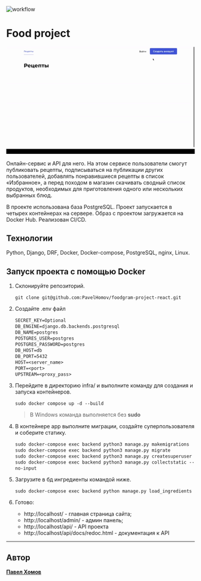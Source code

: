 ![workflow](https://github.com/PavelHomov/foodgram-project-react/actions/workflows/main.yml/badge.svg)
# Food project
![Презентация](./media_for_readme/Presentation.gif)

Онлайн-сервис и API для него. 
На этом сервисе пользователи смогут публиковать 
рецепты, подписываться на публикации других 
пользователей, добавлять понравившиеся рецепты в 
список «Избранное», а перед походом в магазин 
скачивать сводный список продуктов, необходимых 
для приготовления одного или нескольких выбранных блюд.

В проекте использована база PostgreSQL. Проект запускается
в четырех контейнерах на сервере.
Образ с проектом загружается на Docker Hub. Реализован 
CI/CD.

## Технологии

Python, Django, DRF, Docker, Docker-compose, PostgreSQL, nginx, Linux.

## Запуск проекта с помощью Docker

1. Склонируйте репозиторий.

    ```
    git clone git@github.com:PavelHomov/foodgram-project-react.git
    ```

2. Создайте .env файл 

    ```
    SECRET_KEY=Optional
    DB_ENGINE=django.db.backends.postgresql
    DB_NAME=postgres
    POSTGRES_USER=postgres
    POSTGRES_PASSWORD=postgres
    DB_HOST=db
    DB_PORT=5432
    HOST=<server_name>
    PORT=<port>
    UPSTREAM=<proxy_pass>
    ```

3. Перейдите в директорию infra/ и выполните команду для создания и запуска контейнеров.
    ```
    sudo docker compose up -d --build
    ```

    > В Windows команда выполняется без **sudo**

4. В контейнере app выполните миграции, создайте суперпользователя и соберите статику.

    ```
    sudo docker-compose exec backend python3 manage.py makemigrations
    sudo docker-compose exec backend python3 manage.py migrate
    sudo docker-compose exec backend python3 manage.py createsuperuser
    sudo docker-compose exec backend python3 manage.py collectstatic --no-input
    ```

5. Загрузите в бд ингредиенты командой ниже.

    ```
    sudo docker-compose exec backend python manage.py load_ingredients
    ```

6. Готово:
    -  http://localhost/ - главная страница сайта;
    -  http://localhost/admin/ - админ панель;
    -  http://localhost/api/ - API проекта
    -  http://localhost/api/docs/redoc.html - документация к API

---
## Автор
**[Павел Хомов](https://github.com/PavelHomov)** 

